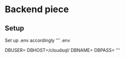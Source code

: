 # Backend piece

## Setup
Set up .env accordingly
'''
.env

DBUSER=<db username>
DBHOST=/cloudsql/<instance connection name>
DBNAME=<db name>
DBPASS=<db pass>
'''